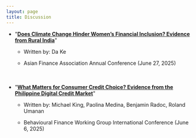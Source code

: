 ```yaml
---
layout: page
title: Discussion
---
```


<!---
My research interests lie in real estate finance, urban economics, and corporate finance.
 My research can also be found in [Google Scholar](https://scholar.google.com/citations?user=yoon09269).
-->


<ul>
  <li>
   <div style="margin-bottom: 1em;margin-top: 1em">
  "<a href="../assets/pdf/Discussion_Ke_AsianFA.pdf"><b>Does Climate Change Hinder Women’s Financial Inclusion? Evidence from
Rural India</b></a>"
  </div>
  </li>
 
   <ul>
      <li>
        <div style="margin-bottom: 1em;margin-top: 0.5em;">
         Written by: Da Ke
        </div>
      </li>
        <li>
        <div style="margin-bottom: 1em;margin-top: 0.5em;">
         Asian Finance Association Annual Conference (June 27, 2025)
        </div>
      </li>
    </ul>
 <div style="margin-top: 1em">ㅤ</div>
     <li>
   <div style="margin-bottom: 1em;margin-top: 1em">
  "<a href="../assets/pdf/Discussion_King_et_al_BFWG.pdf"><b>What Matters for Consumer Credit Choice? Evidence from the Philippine Digital Credit Market</b></a>"
  </div>
  </li>
   <ul>
      <li>
        <div style="margin-bottom: 1em;margin-top: 0.5em;">
         Written by: Michael King, Paolina Medina, Benjamin Radoc, Roland Umanan
        </div>
      </li>
        <li>
        <div style="margin-bottom: 1em;margin-top: 0.5em;">
         Behavioural Finance Working Group International Conference (June 6, 2025)
        </div>
      </li>
    </ul>
</ul>
 
